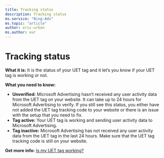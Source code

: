 ```yaml
---
title: Tracking status
description: Tracking status
ms.service: "Bing-Ads"
ms.topic: "article"
author: eric-urban
ms.author: eur
---
```


# Tracking status

**What it is:**   It is the status of your UET tag and it let’s you know if your UET tag is working or not.

**What you need to know:**

- **Unverified:**   Microsoft Advertising hasn’t received any user activity data from the UET tag on your website. It can take up to 24 hours for Microsoft Advertising to verify. If you still see this status, you either have not added the UET tag tracking code to your website or there is an issue with the setup that you need to fix.
- **Tag active:**   Your UET tag is working and sending user activity data to Microsoft Advertising.
- **Tag inactive:**   Microsoft Advertising has not received any user activity data from the UET tag in the last 24 hours. Make sure that the UET tag tracking code is still on your website.

**Get more info:**  [Is my UET tag working?](../hlp_BA_PROC_UETv2ViewTag.md)


